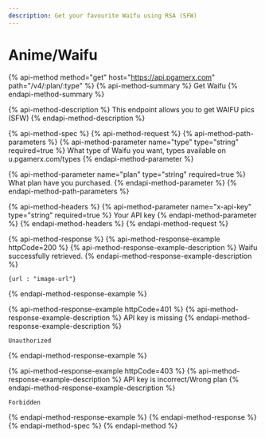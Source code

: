 ```yaml
---
description: Get your favourite Waifu using RSA (SFW)
---
```


# Anime/Waifu

{% api-method method="get" host="https://api.pgamerx.com" path="/v4/:plan/:type" %}
{% api-method-summary %}
Get Waifu
{% endapi-method-summary %}

{% api-method-description %}
This endpoint allows you to get WAIFU pics \(SFW\)
{% endapi-method-description %}

{% api-method-spec %}
{% api-method-request %}
{% api-method-path-parameters %}
{% api-method-parameter name="type" type="string" required=true %}
What type of Waifu you want, types available on u.pgamerx.com/types
{% endapi-method-parameter %}

{% api-method-parameter name="plan" type="string" required=true %}
What plan have you purchased.
{% endapi-method-parameter %}
{% endapi-method-path-parameters %}

{% api-method-headers %}
{% api-method-parameter name="x-api-key" type="string" required=true %}
Your API key
{% endapi-method-parameter %}
{% endapi-method-headers %}
{% endapi-method-request %}

{% api-method-response %}
{% api-method-response-example httpCode=200 %}
{% api-method-response-example-description %}
Waifu successfully retrieved.
{% endapi-method-response-example-description %}

```
{url : "image-url"}
```
{% endapi-method-response-example %}

{% api-method-response-example httpCode=401 %}
{% api-method-response-example-description %}
API key is missing
{% endapi-method-response-example-description %}

```
Unauthorized
```
{% endapi-method-response-example %}

{% api-method-response-example httpCode=403 %}
{% api-method-response-example-description %}
API key is incorrect/Wrong plan
{% endapi-method-response-example-description %}

```
Forbidden
```
{% endapi-method-response-example %}
{% endapi-method-response %}
{% endapi-method-spec %}
{% endapi-method %}




